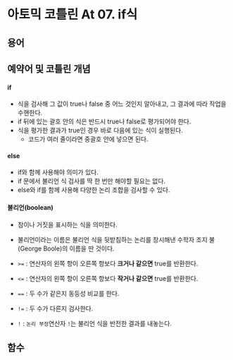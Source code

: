 # 아토믹 코틀린 At 07. if식


## 용어

#### 

## 예약어 및 코틀린 개념

#### if
- 식을 검사해 그 값이 true나 false 중 어느 것인지 알아내고, 그 결과에 따라 작업을 수핸한다.
- if 뒤에 있는 괄호 안의 식은 반드시 true나 false로 평가되어야 한다.
- 식을 평가한 결과가 true인 경우 바로 다음에 있는 식이 실행된다.
  - 코드가 여러 줄이라면 중괄호 안에 넣으면 된다.

#### else 
- if와 함께 사용해야 의미가 있다.
- if 문에서 불리언 식 검사를 딱 한 번만 해야할 필요는 없다.
- else와 if를 함께 사용해 다양한 논리 조합을 검사할 수 있다.

#### 불리언(boolean)
- 참이나 거짓을 표시하는 식을 의미한다.
- 불리언이라는 이름은 불리언 식을 뒷받침하는 논리를 창시해낸 수학자 조지 불(George Boole)의 이름을 딴 것이다.

- `>=` : 연산자의 왼쪽 항이 오른쪽 항보다 **크거나 같으면** true를 반환한다.
- `<=` : 연산자의 왼쪽 항이 오른쪽 항보다 **작거나 같으면** true를 반환한다.
- `==` : 두 수가 같은지 동등성 비교를 한다.
- `!=` : 두 수가 다른지 검사한다.
- `!` : `논리 부정`연산자 `!`는 불리언 식을 반전한 결과를 내놓는다.

## 함수

#### 




